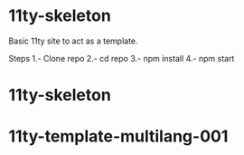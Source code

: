 # 11ty-skeleton
Basic 11ty site to act as a template.

Steps
1.- Clone repo
2.- cd repo
3.- npm install
4.- npm start
# 11ty-skeleton
# 11ty-template-multilang-001
